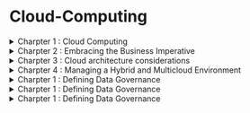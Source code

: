  # Cloud-Computing


<details>
<summary> Charpter 1 : Cloud Computing </summary>
<br>

## Understanding the cloud
### What is the cloud?
- The cloud is a global network of servers around the world acting as one massive hard drive.
- The five characteristics for basic understanding of what cloud computing means:
  1. On demand self-service - Users of cloud services can set up and use services whenever they need them, without having to directly contact the cloud service provider.
  2. Broad network access - Devices like computers and regular server setups can connect to resources stored in the cloud through the network.
  3. Resource pooling - The cloud service provider combines resources for multiple users and adjusts how much each user gets whenever they need it.
  4. Rapid Elasticity - In cloud computing, resources are adjusted based on changes in demand.
  5. Measured service - Cloud service providers keep track of how much resources users use, control it, and charge users accordingly.

### Cloud computing ecosystem
- The ecosystem 3 categories :
  - Consumers of services - everyday end-users that use cloud services in day-to-day business activities. e.g. Microsoft OneDrive, Google Drive and iCloud
  - Provider of services - cloud providers offer a variety of functions ranging from infrastructure services to applications and tools. e.g. Amazon Web System (AWS), Microsoft Azure, Google Cloud Platform (GCP) and IBM Cloud.
  - Designer of services - companies build applications and tools. e.g. Accenture, Deloitte, IBM and PricewaterhouseCoopers (PwC).
 
### Understanding cloud concepts
- *Cloud computing* offers shared resources like applications, storage, and networking over the internet.
- *Standardization* means using consistent methods and interfaces to provide services.
- Cloud services rely on *automation* to carry out tasks based on rules, resource availability, and security needs. This automation is crucial for allowing users to provision services themselves and for efficiently managing resources.
  
## Understanding cloud deployment models
### Cloud components and clients
- In a cloud services setup, there are three main parts:
  - the device you use to access the cloud,
  - the place where the cloud services are stored (data center),
  - and the connection that links them together.
 
  ![image](https://github.com/sabelosiba/Cloud-Computing/assets/88839789/4b2615d5-dd25-4bfc-84c3-ae8800ea9db5)

  - Leading cloud service providers like Microsoft and Amazon have extensive networks of data centers worldwide. These centers are built with redundancy to ensure reliable power, internet connectivity, and physical security.
  - Cloud services are used by individuals and businesses across different platforms. They include storage, email, e-commerce, office tools, and development environments. Users can access these services from devices like phones, tablets, computers, IoT devices, and servers, running on operating systems like Windows, macOS, Linux, iOS, and Android.
 
- 

- Cloud infrastructure can be managed in different ways:

  1. Public Cloud: A cloud service provider (CSP) owns and manages the cloud resources, serving multiple external customers who share these resources.
  2. Private Cloud: Services are exclusively provided to a single organization, which owns and manages its own cloud infrastructure.
  3. Hybrid Cloud: This combines elements of both public and private clouds. Organizations can use a mix of their own private cloud resources and public cloud services from CSPs, or even community cloud deployments, which are shared among organizations with common interests or requirements.

![image](https://github.com/sabelosiba/Cloud-Computing/assets/88839789/eaac594a-df1d-44c9-bb12-90254675fdb9)
- Imagine a company toolbox with many different tools, each being really good for a specific job. A multicloud environment is like that toolbox, but instead of physical tools, it has different cloud services from various companies.
- This way, different teams in the company can pick the best service for their needs, and the company itself has more choices and flexibility.

## Cloud Delivery Models
- Imagine you're renting an apartment (the cloud service). Here's what you get with each option:
  
### Infrastructure as a Service (IaaS)
- You rent the bare space (hardware) and plumbing (networking). You're responsible for everything else, like furniture (operating system), appliances (applications), and decorations (data).
- There are two options:
  - Public IaaS: This is like renting a computer from a company like Amazon or Microsoft. You pay as you go and can easily scale up or down your resources (like renting a computer by the hour and adding more RAM if needed).
  - Private IaaS: This is like having your own internal IT department create a computer system for you to use within your company. You might have more control but less flexibility.

- IaaS examples: AWS EC2, Microsoft Azure, Rackspace, Digital Ocean
- Target audience: IT administrators
- IaaS is a good option for IT professionals who want to build their own custom systems on a rented infrastructure.

### Platform as a Service
- You rent a furnished apartment (pre-configured hardware and software). You can move your furniture in (applications) and decorate (data), but you can't change the layout (operating system).
- PaaS is a good option for developers who want to quickly build and deploy applications without worrying about the underlying infrastructure.
- PaaS examples: Google App Engine, Heroku, AWS ElasticBeanstalk, Salesforce
- Target audience: Developers, DBAs

### Software as a Service
- With SaaS, you access the software over the internet, like using Gmail or Netflix.
- You don't need to install or maintain the software yourself - the provider takes care of everything.
- You typically pay a monthly or yearly subscription fee per user.
- SaaS applications are great for everyday tasks like email, document editing, or project management.

- SaaS examples: Microsoft Office 365, Google Apps, WebEx, Dropbox, Netflix
- Target audience: End users

Think of it this way:
- IaaS is like renting a computer.
- PaaS is like renting a computer with pre-installed software for development.
- SaaS is like renting software that's ready to use, like renting a car instead of buying and maintaining one yourself.

## The Computing Resources Life Cycle
### Understanding Self-Service Provisioning and Elasticity
- Cloud users can use a website online to pick and buy cloud services, set them up, and start using them in the cloud.
- Elasticity means that when cloud resources are nearing their capacity, they can increase their size automatically without manual intervention.

### Establishing a Dynamic Life Cycle across Workloads and Data
- The cloud isn't one giant computer, but a collection of resources spread out across different locations.
- Think of it like a team, where each member (workload) has a specific job.
- Some jobs need to stay in-house (private cloud) for now, while others can be outsourced (public cloud).
- The best strategy uses a mix of both (multicloud) to find the perfect fit for each job.
- This way, data and tasks can move around to different cloud providers or locations depending on what's needed.
- It's important to consider factors like customer location, workload growth, and even switching cloud providers to get the best performance and value.

### Management Services
- No matter how you set up your cloud (private, public, or mixed), you need management services to keep things running smoothly for everyone using it (customers, employees, partners).
- These services include monitoring the network, applications, and security to make sure everything is working well and to catch any problems before they happen.

## The Changing Role of the Data Center
- Even with hybrid clouds, data centers aren't disappearing:
  - Many companies rely on them for core functions like accounting and inventory.
  - These data centers are often complex and expensive to maintain.
  - Virtualization has helped improve efficiency, but cloud computing offers more possibilities.
  - Companies are re-evaluating their data center use in light of cloud options.
  - The best approach considers both traditional data centers and various cloud environments.
 
### Evolution of the Data Centre into a Private Cloud
- It organizations found its more effiecient and eefective to creare private cloud services for developers to create new applications andservices.

</details>



<details>
<summary> Charpter 2 : Embracing the Business Imperative </summary>
<br>

## Escaping the IT Legacy Trap


## Preparing for cloud

## Building for Innovation
- The cloud is like a bridge that connects companies with their partners, suppliers, and customers. This is important because success depends on good communication and working together.
  - Benefits of better connections:
    - Supply chains work smoother when everyone shares information.
    - Companies can quickly test new ideas with partners without spending a lot of money.
  - The cloud makes connections easier:
    - Standard tools (APIs) help connect different systems together.
    - Companies don't need to build everything from scratch anymore.

## The business imperatives
- The business world used to move slowly, with companies building systems that lasted for years. Now, things are different because of the cloud:
  - Startups can use cloud services to quickly build new features and compete with established businesses.
  - Established businesses need to keep their technology up-to-date (cloud strategy) to avoid losing customers to these quicker competitors.
  - This means working together across the company to decide what to move to the cloud and what to keep in-house.
 
## Optimizing your existing business

## Morden development and deployment strategies
- Established businesses need a new approach to software development to keep up with the fast-paced cloud world. Here's what they can do:
  - DevOps: This combines development and deployment into one thing.
    Focus on customer needs: Develop features that customers actually want and can use easily.
  - Be flexible: Make applications that can adapt to change and work with other businesses' tools.
  - Fast updates: Release new features quickly, not just in big batches every few months.

## 
</details>

<details>
<summary> Charpter 3 : Cloud architecture considerations </summary>
<br>

## Type of constituents 
- Two constituents that are part of cloud ecosystem :
  - Cloud consumers use services offered by others (like renting computing power). They just need to pick the right service and connect it to what they need.
  - Cloud service providers create and offer cloud services (like your company offering a photo storage app). They need to design the entire system and make sure it works well for all their customers.

- The NIST Cloud Reference Model illustrates how these different cloud services and users fit together to support businesses. It shows that both cloud consumers and cloud service providers are crucial parts of the cloud ecosystem. The model emphasizes the importance of managing and orchestrating services so they work together seamlessly, whether they're used internally or provided commercially to customers.

## Planning for deployment

## Navigating the choices in a hybrid world
- The best cloud strategy uses a mix of different services (hybrid cloud) to fit your specific needs. Here's how to choose:
  - Think about your business needs first. What features are most important (speed, uptime, ease of use)?
  - Match those needs to the cloud service. Some services are better for specific needs. For instance, if you need super-fast performance, you might choose a private cloud service.
  - Consider how different services will work together. Some services need to connect with each other, while others can be separate.
  - The goal is to create a system that perfectly fits your customer needs.
 
## Optimizing for workloads
- One of the key ideas behind hybrid cloud design is being able to move jobs (workloads) around to different places (environments). This helps make sure everything runs smoothly for your customers. Here's how it works:
  - Different cloud environments (public, private) need to be able to talk to each other (federation). This is like having a common language between different computer systems.
  -Even if they aren't directly connected, there needs to be a way to easily access data and services across these different cloud locations. This way, jobs can be moved around to wherever they work best.

## Supporting a dynamic life cycle
- The cloud is different from traditional computer systems because it's designed to be flexible and constantly changing. Here's how:
  - Focus on services, not separate tools: The cloud treats everything like services that can be connected together. This makes it easier to build and change applications.
  - Designed for change: The cloud can handle growing numbers of users, new applications, and different workloads.
  - Faster development and deployment: By connecting development and deployment in the cloud, things can move quicker and smoother.
  - Easier to add new features or users: Adding more capacity or users (like through an acquisition) is simpler in the cloud.
  - Security as a service: Security updates and changes are easier to manage in the cloud.
- To take advantage of this flexibility, consider these things when planning your cloud environment:
  - Break down separate systems into services: This makes it easier to connect them and make changes.
  - Avoid creating connections that limit future options: Keep things flexible so you can add new cloud services later.
  - Focus on performance for a good customer experience: Make sure everything runs well for the people using your cloud applications.
  - Create a secure and reliable environment: Your cloud system should be safe and stable in the long run.


</details>

<details>
<summary> Charpter 4 : Managing a Hybrid and Multicloud Environment </summary>
<br>

## Managing SaaS Aplicatrions
- Businesses are using more and more software from the internet (SaaS) but this can be a challenge for IT departments to manage. Here's why:
  - Easy to sign up for: Anyone can start using a SaaS application, even if it's not the best choice for the company. This can lead to security risks and a lack of control.
  - Not all SaaS applications are created equal: Some are designed for businesses and offer features for IT to track and manage their use. Others are simpler and might not be secure or connect well with other systems.
- For these reasons, it's important for IT to have some oversight over SaaS applications:
  - Shadow IT: In the past, business units might have used software without IT knowing (shadow IT). The cloud makes this easier to do.
  - Working together: The best solution is for IT and business units to work together. IT can create a "library" of approved SaaS applications that are secure and meet business needs.
  - Employee self-service: Employees can then choose the tools they need from this library, instead of finding their own.
- Even though IT departments aren't responsible for fixing SaaS application outages, they are still on the hook for making sure users have a good experience. Here's why:
  - Users don't care who's responsible: If a SaaS application goes down, users will blame IT regardless of who caused the problem.
  - IT as the advocate: IT's job is to act on behalf of the users and work with the SaaS vendor to get the problem fixed quickly.
- Cloud Access Management (CAM) is like a gatekeeper for your cloud applications. It helps control who can access what, and how:
  - Permissions for users: CAM can give specific users access to certain applications, and limit access to others.
  - Data access control: CAM can also control what information users can see within those applications. For example, in an HR app, CAM could allow employees to see their own information, but not other people's.
  - Benefits for IT:
    - IT can track which apps are being used and by how many people. This helps them negotiate better deals with vendors.
    - IT can also see if there are opportunities to improve by using different tools or integrating existing ones.

## Managing Ecternal cloud resources
- Businesses use a lot of different cloud resources, like virtual machines, storage, and databases. These resources need to be managed carefully.Here's how:
  - Who's responsible? The development or IT team is usually in charge of managing cloud resources. They know what's needed to build the applications the company uses.
  - Visibility and control: Just like with SaaS applications, it's important to be able to see and control how cloud resources are being used.
  - Choosing the right resources: It's important to pick the best cloud resources for the job. Once you've chosen one and invested time in learning it, you shouldn't switch to something else unless absolutely necessary.
  - The process: There's a general process for choosing, testing, and using cloud resources:
    1. Figure out what your application needs.
    2. Look for matching resources from cloud providers your company already uses. If nothing works, look at other providers.
    3. Test the resources to make sure they work well.
    4. If the tests go well, get a license to use the resource.
    5. Teach everyone who needs to know about the new resource.
    6. Regularly review the resources you're using to make sure they're still the best choice.
- Self-service: The ideal situation is to have a catalog of approved resources that developers can choose from. This makes it easier for them to find what they need and reduces the risk of them using unapproved resources. The key is to make sure this catalog is up-to-date and has everything developers need.

## Service level agreeements (SLAs)
- Cloud services come with agreements called SLAs (Service Level Agreements) that say what the service provider will do and what you,the customer, are responsible for. These agreements cover things like how available the service will be, how fast it will respond, and how secure it will be.
  - SLAs don't cover everything: The provider might not be responsible for outages caused by things like floods or problems with other companies' equipment.
  - SLAs may not cover everything you lose: An SLA might just give you money back for the time the service was down, but it might not cover lost business. You might need separate insurance for that.
 
### Addressing poor cloud and computing behaviors
- Even though cloud providers try to make their systems secure, people can still do things that put information at risk. Here are a few examples:
  - Weak passwords: Using passwords that are easy to guess makes it easier for hackers to steal information or damage systems.
  - Unsecured personal devices: Using personal devices for work can be risky if they are not properly secured.
  - Sharing information on social media

## Managing internal cloud resources

## Managing a hydrid cloud environment
- Businesses are using a mix of private (controlled by the company) and public clouds for their internal needs. This gives them more flexibility, scalability, and performance.
- Even though public clouds are secure, companies with private or hybrid clouds might have even stricter security requirements. This means carefully choosing and approving resources.
- In a private or hybrid cloud, companies can create a "self-service" library of approved resources that employees can easily access for their work. These resources will be secure and meet the company's specific needs.

### Understanding the role of internal SLAs
- SLAs (Service Level Agreements):
  - SLAs are agreements that define what level of service (performance, uptime, etc.) users can expect from cloud resources. Having clear SLAs helps avoid confusion and ensures everyone is on the same page.
  - Who's responsible for monitoring SLAs depends on whether you're using a public or private cloud:
    - Public cloud: The public cloud provider is responsible, but they might have many customers and take longer to respond to issues.
    - Private cloud: The company's IT department is responsible for monitoring SLAs since they are the "cloud provider" for their own employees.

## Managing Internal Services
- Users and Expectations:
  - Businesses are moving more applications to the cloud (private, public, or hybrid).
  - Users don't care where the applications run, they just expect them to be reliable, secure, and well-supported, just like any other business application.

### Supporting cloud costomers
- Support for these cloud applications can come from the IT department or a company call center.
- Whoever provides support needs to have easy access to the cloud environment to diagnose and fix problems quickly.
- For applications developed in-house, the development team should work closely with the support team to create user-friendly applications with fewer problems.
- This can help reduce the number of support calls.

### Monitoring Resources imported from Public Cloud
- If you're using a hybrid cloud (mix of private and public cloud), you need to monitor the performance of the public cloud resources you're using.
- There are a few ways to do this:
  - Run test software: You can run test software in the public cloud to see how well the resources perform. This might not perfectly reflect how your applications will perform, but it can give you a general idea.
  - Monitor resource dashboards: If the public cloud resources you're using have dashboards or other monitoring tools, you can use those to track performance.
  - Monitor the applications themselves: The most accurate way to monitor performance is to track how the resources are actually performing within your applications. This can be done with minimal impact on the application's performance.
 

</details>

<details>
<summary> Charpter 1 : Defining Data Governance </summary>
<br>
 
  
</details>

<details>
<summary> Charpter 1 : Defining Data Governance </summary>
<br>
 
  
</details>

<details>
<summary> Charpter 1 : Defining Data Governance </summary>
<br>
 
  
</details>
